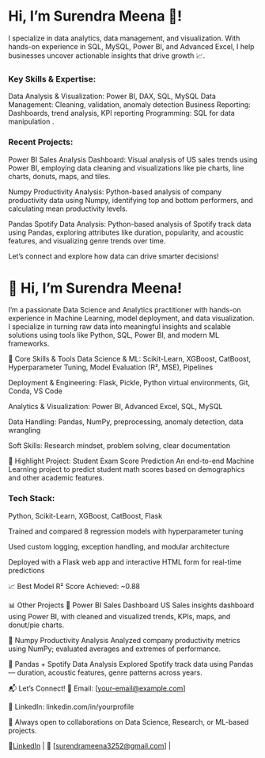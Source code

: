 # Hi, I’m Surendra Meena 👋!
I specialize in data analytics, data management, and visualization. With hands-on experience in SQL, MySQL, Power BI, and Advanced Excel, I help businesses uncover actionable insights that drive growth 📈.

### Key Skills & Expertise:
Data Analysis & Visualization: Power BI, DAX, SQL, MySQL Data Management: Cleaning, validation, anomaly detection Business Reporting: Dashboards, trend analysis, KPI reporting Programming: SQL for data manipulation .

### Recent Projects:

Power BI Sales Analysis Dashboard: Visual analysis of US sales trends using Power BI, employing data cleaning and visualizations like pie charts, line charts, donuts, maps, and tiles.

Numpy Productivity Analysis: Python-based analysis of company productivity data using Numpy, identifying top and bottom performers, and calculating mean productivity levels.

Pandas Spotify Data Analysis: Python-based analysis of Spotify track data using Pandas, exploring attributes like duration, popularity, and acoustic features, and visualizing genre trends over time.

Let’s connect and explore how data can drive smarter decisions!

# 👋 Hi, I’m Surendra Meena!
I’m a passionate Data Science and Analytics practitioner with hands-on experience in Machine Learning, model deployment, and data visualization. I specialize in turning raw data into meaningful insights and scalable solutions using tools like Python, SQL, Power BI, and modern ML frameworks.

 🔧 Core Skills & Tools
Data Science & ML: Scikit-Learn, XGBoost, CatBoost, Hyperparameter Tuning, Model Evaluation (R², MSE), Pipelines

 Deployment & Engineering: Flask, Pickle, Python virtual environments, Git, Conda, VS Code

Analytics & Visualization: Power BI, Advanced Excel, SQL, MySQL

Data Handling: Pandas, NumPy, preprocessing, anomaly detection, data wrangling

Soft Skills: Research mindset, problem solving, clear documentation

🚀 Highlight Project: Student Exam Score Prediction
An end-to-end Machine Learning project to predict student math scores based on demographics and other academic features.

### Tech Stack:

Python, Scikit-Learn, XGBoost, CatBoost, Flask

Trained and compared 8 regression models with hyperparameter tuning

Used custom logging, exception handling, and modular architecture

Deployed with a Flask web app and interactive HTML form for real-time predictions

📈 Best Model R² Score Achieved: ~0.88

📊 Other Projects
🔹 Power BI Sales Dashboard
US Sales insights dashboard using Power BI, with cleaned and visualized trends, KPIs, maps, and donut/pie charts.

🔹 Numpy Productivity Analysis
Analyzed company productivity metrics using NumPy; evaluated averages and extremes of performance.

🔹 Pandas + Spotify Data Analysis
Explored Spotify track data using Pandas — duration, acoustic features, genre patterns across years.

📬 Let’s Connect!
📧 Email: [your-email@example.com]

🔗 LinkedIn: linkedin.com/in/yourprofile

🧠 Always open to collaborations on Data Science, Research, or ML-based projects.







🔗[LinkedIn](https://www.linkedin.com/in/surendra-meena-928b03204) | 📧 [surendrameena3252@gmail.com]   | 
<!---
surendra3211/surendra3211 is a ✨ special ✨ repository because its `README.md` (this file) appears on your GitHub profile.
You can click the Preview link to take a look at your changes.
--->
